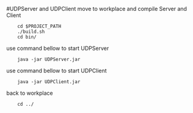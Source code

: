 #UDPServer and UDPClient
move to workplace and compile Server and Client
```aidl
    cd $PROJECT_PATH 
    ./build.sh
    cd bin/
```

use command bellow to start UDPServer
```aidl
    java -jar UDPServer.jar 
```

use command bellow to start UDPClient
```aidl
    java -jar UDPClient.jar

```
back to workplace
```aidl
    cd ../
```

    
    
